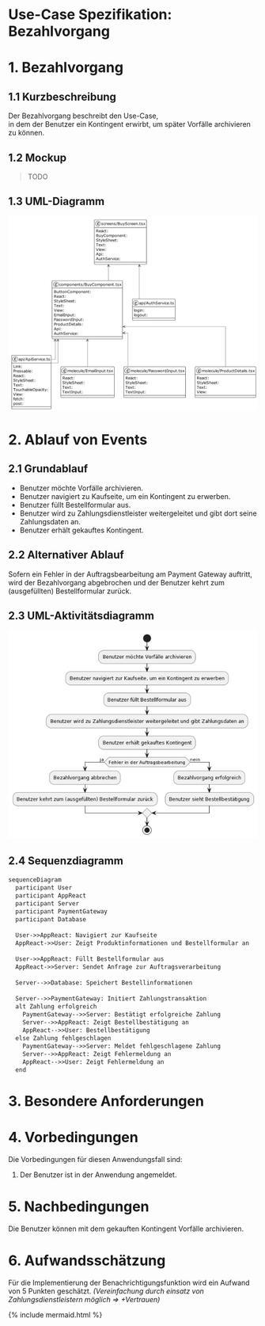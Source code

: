 # Use-Case Spezifikation: Bezahlvorgang

# 1. Bezahlvorgang

## 1.1 Kurzbeschreibung
Der Bezahlvorgang beschreibt den Use-Case,  
in dem der Benutzer ein Kontingent erwirbt,
um später Vorfälle archivieren zu können.

## 1.2 Mockup
> TODO

## 1.3 UML-Diagramm
![UML-Bezahlvorgang](./uml_diagramme/uml_bezahlvorgang.png)

# 2. Ablauf von Events

## 2.1 Grundablauf
 - Benutzer möchte Vorfälle archivieren.
 - Benutzer navigiert zu Kaufseite, um ein Kontingent zu erwerben.
 - Benutzer füllt Bestellformular aus.
 - Benutzer wird zu Zahlungsdienstleister weitergeleitet und gibt dort seine Zahlungsdaten an.
 - Benutzer erhält gekauftes Kontingent.

## 2.2 Alternativer Ablauf
Sofern ein Fehler in der Auftragsbearbeitung am Payment Gateway auftritt,
wird der Bezahlvorgang abgebrochen
und der Benutzer kehrt zum (ausgefüllten) Bestellformular zurück.

## 2.3 UML-Aktivitätsdiagramm
![UML-Aktivität-Ereigniss-Kaufen](./uml_activity/uml_activity_buy.png)

## 2.4 Sequenzdiagramm

```mermaid
sequenceDiagram
  participant User
  participant AppReact
  participant Server
  participant PaymentGateway
  participant Database

  User->>AppReact: Navigiert zur Kaufseite
  AppReact->>User: Zeigt Produktinformationen und Bestellformular an

  User->>AppReact: Füllt Bestellformular aus
  AppReact->>Server: Sendet Anfrage zur Auftragsverarbeitung

  Server-->>Database: Speichert Bestellinformationen

  Server-->>PaymentGateway: Initiert Zahlungstransaktion
  alt Zahlung erfolgreich
    PaymentGateway-->>Server: Bestätigt erfolgreiche Zahlung
    Server-->>AppReact: Zeigt Bestellbestätigung an
    AppReact-->>User: Bestellbestätigung
  else Zahlung fehlgeschlagen
    PaymentGateway-->>Server: Meldet fehlgeschlagene Zahlung
    Server-->>AppReact: Zeigt Fehlermeldung an
    AppReact-->>User: Zeigt Fehlermeldung an
  end

```

# 3. Besondere Anforderungen

# 4. Vorbedingungen
Die Vorbedingungen für diesen Anwendungsfall sind:
1. Der Benutzer ist in der Anwendung angemeldet.

# 5. Nachbedingungen
Die Benutzer können mit dem gekauften Kontingent Vorfälle archivieren.

# 6. Aufwandsschätzung
Für die Implementierung der Benachrichtigungsfunktion wird ein Aufwand von 5 Punkten geschätzt.
_(Vereinfachung durch einsatz von Zahlungsdienstleistern möglich => +Vertrauen)_

{% include mermaid.html %}